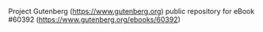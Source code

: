 Project Gutenberg (https://www.gutenberg.org) public repository for eBook #60392 (https://www.gutenberg.org/ebooks/60392)
